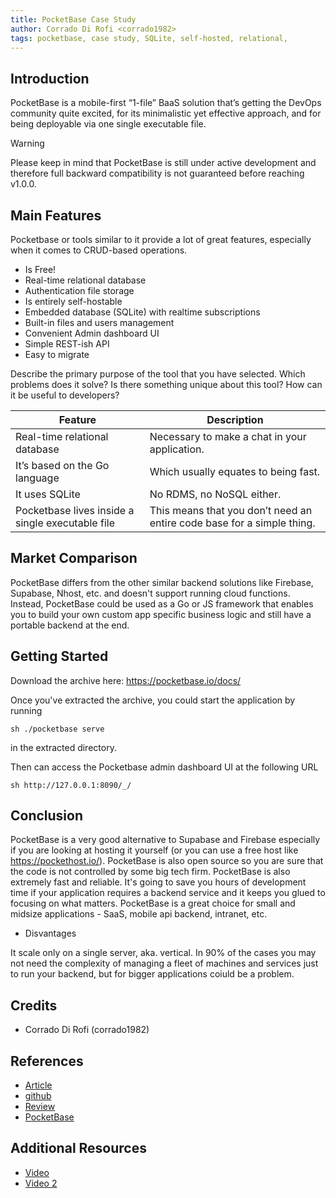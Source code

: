 ```yaml
---
title: PocketBase Case Study
author: Corrado Di Rofi <corrado1982>
tags: pocketbase, case study, SQLite, self-hosted, relational,
---
```


## Introduction

PocketBase is a mobile-first “1-file” BaaS solution that’s getting the DevOps community quite excited,
for its minimalistic yet effective approach, and for being deployable via one single executable file.

> [!WARNING]
> Please keep in mind that PocketBase is still under active development
> and therefore full backward compatibility is not guaranteed before reaching v1.0.0.

## Main Features

Pocketbase or tools similar to it provide a lot of great features,
especially when it comes to CRUD-based operations.

- Is Free!
- Real-time relational database
- Authentication file storage
- Is entirely self-hostable
- Embedded database (SQLite) with realtime subscriptions
- Built-in files and users management
- Convenient Admin dashboard UI
- Simple REST-ish API
- Easy to migrate

Describe the primary purpose of the tool that you have selected. Which problems does it solve? Is there something unique about this tool? How can it be useful to developers?

| Feature                                          | Description                                                            |
| ------------------------------------------------ | ---------------------------------------------------------------------- |
| Real-time relational database                    | Necessary to make a chat in your application.                          |
| It’s based on the Go language                    | Which usually equates to being fast.                                   |
| It uses SQLite                                   | No RDMS, no NoSQL either.                                              |
| Pocketbase lives inside a single executable file | This means that you don’t need an entire code base for a simple thing. |

## Market Comparison

PocketBase differs from the other similar backend solutions like Firebase, Supabase, Nhost, etc. and doesn't support running cloud functions.
Instead, PocketBase could be used as a Go or JS framework that enables you to build your own custom app specific business logic and still have a portable backend at the end.

## Getting Started

Download the archive here: https://pocketbase.io/docs/

Once you've extracted the archive, you could start the application by running

`sh ./pocketbase serve`

in the extracted directory.

Then can access the Pocketbase admin dashboard UI at the following URL

`sh http://127.0.0.1:8090/_/ `

## Conclusion

PocketBase is a very good alternative to Supabase and Firebase especially if you are looking at hosting it yourself (or you can use a free host like https://pockethost.io/). PocketBase is also open source so you are sure that the code is not controlled by some big tech firm. PocketBase is also extremely fast and reliable. It's going to save you hours of development time if your application requires a backend service and it keeps you glued to focusing on what matters. PocketBase is a great choice for small and midsize applications - SaaS, mobile api backend, intranet, etc.

- Disvantages

It scale only on a single server, aka. vertical. In 90% of the cases you may not need the complexity of managing a fleet of machines and services just to run your backend, but for bigger applications coiuld be a problem.

## Credits

- Corrado Di Rofi (corrado1982)

## References

- [Article](https://javascript.plainenglish.io/you-dont-have-to-code-your-own-backends-anymore-try-pocketbase-instead-70924fe45040)
- [github](https://github.com/pocketbase/pocketbase)
- [Review](https://www.sitepoint.com/best-backend-as-a-service-baas-in-2023/)
- [PocketBase](https://pocketbase.io/faq/)

## Additional Resources

- [Video](https://www.youtube.com/watch?v=HlA3Pl8YkRg)
- [Video 2](https://www.youtube.com/watch?v=Wqy3PBEglXQ)
